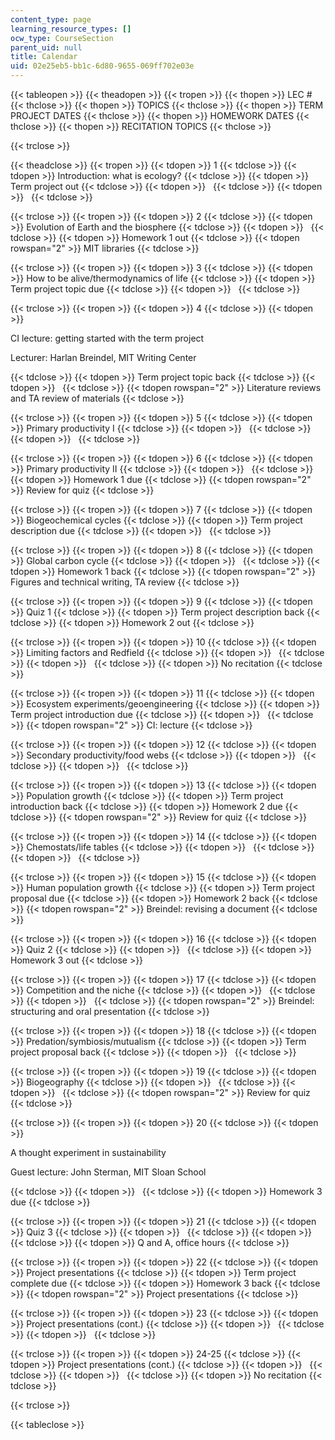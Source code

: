 ```yaml
---
content_type: page
learning_resource_types: []
ocw_type: CourseSection
parent_uid: null
title: Calendar
uid: 02e25eb5-bb1c-6d80-9655-069ff702e03e
---
```


{{< tableopen >}}
{{< theadopen >}}
{{< tropen >}}
{{< thopen >}}
LEC #
{{< thclose >}}
{{< thopen >}}
TOPICS
{{< thclose >}}
{{< thopen >}}
TERM PROJECT DATES
{{< thclose >}}
{{< thopen >}}
HOMEWORK DATES
{{< thclose >}}
{{< thopen >}}
RECITATION TOPICS
{{< thclose >}}

{{< trclose >}}

{{< theadclose >}}
{{< tropen >}}
{{< tdopen >}}
1
{{< tdclose >}}
{{< tdopen >}}
Introduction: what is ecology?
{{< tdclose >}}
{{< tdopen >}}
Term project out
{{< tdclose >}}
{{< tdopen >}}
 
{{< tdclose >}}
{{< tdopen >}}
 
{{< tdclose >}}

{{< trclose >}}
{{< tropen >}}
{{< tdopen >}}
2
{{< tdclose >}}
{{< tdopen >}}
Evolution of Earth and the biosphere
{{< tdclose >}}
{{< tdopen >}}
 
{{< tdclose >}}
{{< tdopen >}}
Homework 1 out
{{< tdclose >}}
{{< tdopen rowspan="2" >}}
MIT libraries
{{< tdclose >}}

{{< trclose >}}
{{< tropen >}}
{{< tdopen >}}
3
{{< tdclose >}}
{{< tdopen >}}
How to be alive/thermodynamics of life
{{< tdclose >}}
{{< tdopen >}}
Term project topic due
{{< tdclose >}}
{{< tdopen >}}
 
{{< tdclose >}}

{{< trclose >}}
{{< tropen >}}
{{< tdopen >}}
4
{{< tdclose >}}
{{< tdopen >}}


CI lecture: getting started with the term project

Lecturer: Harlan Breindel, MIT Writing Center


{{< tdclose >}}
{{< tdopen >}}
Term project topic back
{{< tdclose >}}
{{< tdopen >}}
 
{{< tdclose >}}
{{< tdopen rowspan="2" >}}
Literature reviews and TA review of materials
{{< tdclose >}}

{{< trclose >}}
{{< tropen >}}
{{< tdopen >}}
5
{{< tdclose >}}
{{< tdopen >}}
Primary productivity I
{{< tdclose >}}
{{< tdopen >}}
 
{{< tdclose >}}
{{< tdopen >}}
 
{{< tdclose >}}

{{< trclose >}}
{{< tropen >}}
{{< tdopen >}}
6
{{< tdclose >}}
{{< tdopen >}}
Primary productivity II
{{< tdclose >}}
{{< tdopen >}}
 
{{< tdclose >}}
{{< tdopen >}}
Homework 1 due
{{< tdclose >}}
{{< tdopen rowspan="2" >}}
Review for quiz
{{< tdclose >}}

{{< trclose >}}
{{< tropen >}}
{{< tdopen >}}
7
{{< tdclose >}}
{{< tdopen >}}
Biogeochemical cycles
{{< tdclose >}}
{{< tdopen >}}
Term project description due
{{< tdclose >}}
{{< tdopen >}}
 
{{< tdclose >}}

{{< trclose >}}
{{< tropen >}}
{{< tdopen >}}
8
{{< tdclose >}}
{{< tdopen >}}
Global carbon cycle
{{< tdclose >}}
{{< tdopen >}}
 
{{< tdclose >}}
{{< tdopen >}}
Homework 1 back
{{< tdclose >}}
{{< tdopen rowspan="2" >}}
Figures and technical writing, TA review
{{< tdclose >}}

{{< trclose >}}
{{< tropen >}}
{{< tdopen >}}
9
{{< tdclose >}}
{{< tdopen >}}
Quiz 1
{{< tdclose >}}
{{< tdopen >}}
Term project description back
{{< tdclose >}}
{{< tdopen >}}
Homework 2 out
{{< tdclose >}}

{{< trclose >}}
{{< tropen >}}
{{< tdopen >}}
10
{{< tdclose >}}
{{< tdopen >}}
Limiting factors and Redfield
{{< tdclose >}}
{{< tdopen >}}
 
{{< tdclose >}}
{{< tdopen >}}
 
{{< tdclose >}}
{{< tdopen >}}
No recitation
{{< tdclose >}}

{{< trclose >}}
{{< tropen >}}
{{< tdopen >}}
11
{{< tdclose >}}
{{< tdopen >}}
Ecosystem experiments/geoengineering
{{< tdclose >}}
{{< tdopen >}}
Term project introduction due
{{< tdclose >}}
{{< tdopen >}}
 
{{< tdclose >}}
{{< tdopen rowspan="2" >}}
CI: lecture
{{< tdclose >}}

{{< trclose >}}
{{< tropen >}}
{{< tdopen >}}
12
{{< tdclose >}}
{{< tdopen >}}
Secondary productivity/food webs
{{< tdclose >}}
{{< tdopen >}}
 
{{< tdclose >}}
{{< tdopen >}}
 
{{< tdclose >}}

{{< trclose >}}
{{< tropen >}}
{{< tdopen >}}
13
{{< tdclose >}}
{{< tdopen >}}
Population growth
{{< tdclose >}}
{{< tdopen >}}
Term project introduction back
{{< tdclose >}}
{{< tdopen >}}
Homework 2 due
{{< tdclose >}}
{{< tdopen rowspan="2" >}}
Review for quiz
{{< tdclose >}}

{{< trclose >}}
{{< tropen >}}
{{< tdopen >}}
14
{{< tdclose >}}
{{< tdopen >}}
Chemostats/life tables
{{< tdclose >}}
{{< tdopen >}}
 
{{< tdclose >}}
{{< tdopen >}}
 
{{< tdclose >}}

{{< trclose >}}
{{< tropen >}}
{{< tdopen >}}
15
{{< tdclose >}}
{{< tdopen >}}
Human population growth
{{< tdclose >}}
{{< tdopen >}}
Term project proposal due
{{< tdclose >}}
{{< tdopen >}}
Homework 2 back
{{< tdclose >}}
{{< tdopen rowspan="2" >}}
Breindel: revising a document
{{< tdclose >}}

{{< trclose >}}
{{< tropen >}}
{{< tdopen >}}
16
{{< tdclose >}}
{{< tdopen >}}
Quiz 2
{{< tdclose >}}
{{< tdopen >}}
 
{{< tdclose >}}
{{< tdopen >}}
Homework 3 out
{{< tdclose >}}

{{< trclose >}}
{{< tropen >}}
{{< tdopen >}}
17
{{< tdclose >}}
{{< tdopen >}}
Competition and the niche
{{< tdclose >}}
{{< tdopen >}}
 
{{< tdclose >}}
{{< tdopen >}}
 
{{< tdclose >}}
{{< tdopen rowspan="2" >}}
Breindel: structuring and oral presentation
{{< tdclose >}}

{{< trclose >}}
{{< tropen >}}
{{< tdopen >}}
18
{{< tdclose >}}
{{< tdopen >}}
Predation/symbiosis/mutualism
{{< tdclose >}}
{{< tdopen >}}
Term project proposal back
{{< tdclose >}}
{{< tdopen >}}
 
{{< tdclose >}}

{{< trclose >}}
{{< tropen >}}
{{< tdopen >}}
19
{{< tdclose >}}
{{< tdopen >}}
Biogeography
{{< tdclose >}}
{{< tdopen >}}
 
{{< tdclose >}}
{{< tdopen >}}
 
{{< tdclose >}}
{{< tdopen rowspan="2" >}}
Review for quiz
{{< tdclose >}}

{{< trclose >}}
{{< tropen >}}
{{< tdopen >}}
20
{{< tdclose >}}
{{< tdopen >}}


A thought experiment in sustainability

Guest lecture: John Sterman, MIT Sloan School


{{< tdclose >}}
{{< tdopen >}}
 
{{< tdclose >}}
{{< tdopen >}}
Homework 3 due
{{< tdclose >}}

{{< trclose >}}
{{< tropen >}}
{{< tdopen >}}
21
{{< tdclose >}}
{{< tdopen >}}
Quiz 3
{{< tdclose >}}
{{< tdopen >}}
 
{{< tdclose >}}
{{< tdopen >}}
 
{{< tdclose >}}
{{< tdopen >}}
Q and A, office hours
{{< tdclose >}}

{{< trclose >}}
{{< tropen >}}
{{< tdopen >}}
22
{{< tdclose >}}
{{< tdopen >}}
Project presentations
{{< tdclose >}}
{{< tdopen >}}
Term project complete due
{{< tdclose >}}
{{< tdopen >}}
Homework 3 back
{{< tdclose >}}
{{< tdopen rowspan="2" >}}
Project presentations
{{< tdclose >}}

{{< trclose >}}
{{< tropen >}}
{{< tdopen >}}
23
{{< tdclose >}}
{{< tdopen >}}
Project presentations (cont.)
{{< tdclose >}}
{{< tdopen >}}
 
{{< tdclose >}}
{{< tdopen >}}
 
{{< tdclose >}}

{{< trclose >}}
{{< tropen >}}
{{< tdopen >}}
24-25
{{< tdclose >}}
{{< tdopen >}}
Project presentations (cont.)
{{< tdclose >}}
{{< tdopen >}}
 
{{< tdclose >}}
{{< tdopen >}}
 
{{< tdclose >}}
{{< tdopen >}}
No recitation
{{< tdclose >}}

{{< trclose >}}

{{< tableclose >}}
